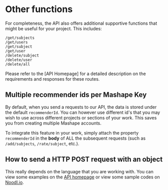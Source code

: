 # Other functions

For completeness, the API also offers additional supportive functions that might be useful for your project. This includes:

```
/get/subjects
/get/users
/get/subject
/get/user
/delete/subject
/delete/user
/delete/all
```

Please refer to the [API Homepage] for a detailed description on the requirements and responses for these routes.

## Multiple recommender ids per Mashape Key

By default, when you send a requests to our API, the data is stored under the default `recommenderId`. You can however use different id's that you may wish to use across different projects or sections of your work. This saves you from creating multiple Mashape accounts. 

To integrate this feature in your work, simply attach the property `recommenderId` in the **body** of ALL the subsequent requests (such as `/add/subjects`, `/rate/subject`, etc.).

## How to send a HTTP POST request with an object

This really depends on the language that you are working with. You can view some examples on the [API homepage](https://mashape.com) or view some sample codes on [Noodl.io](https://www.noodl.io).
